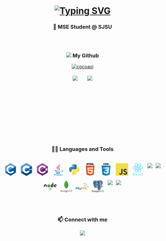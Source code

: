 <h1 align="center">
  <a href="https://git.io/typing-svg">
    <img src="https://readme-typing-svg.herokuapp.com?font=Nanum+Pen+Script&size=50&pause=1000&color=FFFFFF&center=true&width=800&height=80&lines=Hi+there%2C+I'm+cocoaoi!+%F0%9F%91%8B+" alt="Typing SVG">
  </a>
</h1>

<h3 align="center" style="margin-bottom:30px"> 🌱 MSE Student @ SJSU</h3> </br>

<div align="center" style="margin-bottom:30px">
  <h3><img src="https://www.iconfinder.com/icons/7763757/download/svg/4096" height="25"> My Github</h3>
  <a href="https://github.com/ryo-ma/github-profile-trophy"><img src="https://github-profile-trophy.vercel.app/?username=cocoaoi&column=8&margin-w=15&margin-h=15" alt="cocoaoi" style="height:150px"></a>
  <div style="display:flex;justify-content:center;gap:30px;margin:20px 0">
    <img src="https://github-readme-stats.vercel.app/api/top-langs?username=cocoaoi&show_icons=true&hide_border=true&locale=en&layout=compact&custom_title=Most%20Used%20Languages&bg_color=00000000&title_color=58a6ff" style="height:150px">
    <img src="https://github-readme-stats.vercel.app/api?username=cocoaoi&show_icons=true&hide_border=true&locale=en&custom_title=GitHub%20Stats&bg_color=00000000&title_color=58a6ff" style="height:150px">
  </div>
</div> </br>

<div align="center" style="margin-bottom:30px">
  <h3> 👨‍💻 Languages and Tools</h3> </br>
  <div style="display:flex;flex-wrap:wrap;gap:10px;justify-content:center;max-width:800px">
    <a href="https://www.cprogramming.com/" target="_blank"><img src="https://raw.githubusercontent.com/devicons/devicon/master/icons/c/c-original.svg" width="40"></a>
    <a href="https://www.w3schools.com/cpp/" target="_blank"><img src="https://raw.githubusercontent.com/devicons/devicon/master/icons/cplusplus/cplusplus-original.svg" width="40"></a>
    <a href="https://www.w3schools.com/cs/" target="_blank"><img src="https://raw.githubusercontent.com/devicons/devicon/master/icons/csharp/csharp-original.svg" width="40"></a>
    <a href="https://www.java.com" target="_blank"><img src="https://raw.githubusercontent.com/devicons/devicon/master/icons/java/java-original.svg" width="40"></a>
    <a href="https://www.python.org" target="_blank"><img src="https://raw.githubusercontent.com/devicons/devicon/master/icons/python/python-original.svg" width="40"></a>
    <a href="https://www.w3.org/html/" target="_blank"><img src="https://raw.githubusercontent.com/devicons/devicon/master/icons/html5/html5-original-wordmark.svg" width="40"></a>
    <a href="https://www.w3schools.com/css/" target="_blank"><img src="https://raw.githubusercontent.com/devicons/devicon/master/icons/css3/css3-original-wordmark.svg" width="40"></a>
    <a href="https://developer.mozilla.org/en-US/docs/Web/JavaScript" target="_blank"><img src="https://raw.githubusercontent.com/devicons/devicon/master/icons/javascript/javascript-original.svg" width="40"></a>
    <a href="https://reactjs.org/" target="_blank"><img src="https://raw.githubusercontent.com/devicons/devicon/master/icons/react/react-original-wordmark.svg" width="40"></a>
    <a href="https://tailwindcss.com/" target="_blank"><img src="https://www.vectorlogo.zone/logos/tailwindcss/tailwindcss-icon.svg" width="40"></a>
    <a href="https://nextjs.org/" target="_blank"><img src="https://cdn.worldvectorlogo.com/logos/nextjs-2.svg" width="40"></a>
    <a href="https://nodejs.org" target="_blank"><img src="https://raw.githubusercontent.com/devicons/devicon/master/icons/nodejs/nodejs-original-wordmark.svg" width="40"></a>
    <a href="https://www.mongodb.com/" target="_blank"><img src="https://raw.githubusercontent.com/devicons/devicon/master/icons/mongodb/mongodb-original-wordmark.svg" width="40"></a>
    <a href="https://www.mysql.com/" target="_blank"><img src="https://raw.githubusercontent.com/devicons/devicon/master/icons/mysql/mysql-original-wordmark.svg" width="40"></a>
    <a href="https://www.postgresql.org" target="_blank"><img src="https://raw.githubusercontent.com/devicons/devicon/master/icons/postgresql/postgresql-original-wordmark.svg" width="40"></a>
    <a href="https://pytorch.org/" target="_blank"><img src="https://www.vectorlogo.zone/logos/pytorch/pytorch-icon.svg" width="40"></a>
    <a href="https://www.tensorflow.org" target="_blank"><img src="https://www.vectorlogo.zone/logos/tensorflow/tensorflow-icon.svg" width="40"></a>
  </div>
</div> </br>

<div align="center" style="margin-bottom:50px">
  <h3> 📫 Connect with me</h3>
  <a href="https://linkedin.com/in/xiaotong-wu" target="_blank">
    <img src="https://raw.githubusercontent.com/rahuldkjain/github-profile-readme-generator/master/src/images/icons/Social/linked-in-alt.svg" height="32" style="vertical-align:middle">
  </a>
</div>
